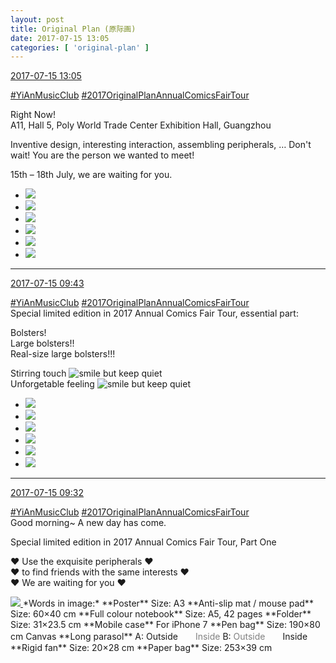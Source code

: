```yaml
---
layout: post
title: Original Plan (原际画)
date: 2017-07-15 13:05
categories: [ 'original-plan' ]
---
```


<div class="weibo-info">
  <a href="http://weibo.com/5626539553/FcucXoUJw">2017-07-15 13:05</a>
</div>

[#YiAnMusicClub](http://weibo.com/p/100808beae2e3e05b17b64f63ebedca39f19b2) [#2017OriginalPlanAnnualComicsFairTour](http://weibo.com/p/10080866fd4c572071bf6b4846c4889f6c6173)

Right Now!  
A11, Hall 5, Poly World Trade Center Exhibition Hall, Guangzhou

Inventive design, interesting interaction, assembling peripherals, … Don't wait! You are the person we wanted to meet!

15th – 18th July, we are waiting for you.

<!-- more -->

<ul class="weibo-pic-list-2">
  <li class="weibo-pic">
    <a href="http://wx1.sinaimg.cn/mw690/0068MnXXgy1fhkgrt5zhsj328q1w01l1.jpg"><img src="http://wx1.sinaimg.cn/thumb150/0068MnXXgy1fhkgrt5zhsj328q1w01l1.jpg" /></a>
  </li>
  <li class="weibo-pic">
    <a href="http://wx1.sinaimg.cn/mw690/0068MnXXgy1fhkgsbzz6hj32e21vq7wl.jpg"><img src="http://wx1.sinaimg.cn/thumb150/0068MnXXgy1fhkgsbzz6hj32e21vq7wl.jpg" /></a>
  </li>
  <li class="weibo-pic">
    <a href="http://wx2.sinaimg.cn/mw690/0068MnXXgy1fhkgsnxg8zj32cs1w0e86.jpg"><img src="http://wx2.sinaimg.cn/thumb150/0068MnXXgy1fhkgsnxg8zj32cs1w0e86.jpg" /></a>
  </li>
  <li class="weibo-pic">
    <a href="http://wx1.sinaimg.cn/mw690/0068MnXXgy1fhkh02642yj31zr1w0qv8.jpg"><img src="http://wx1.sinaimg.cn/thumb150/0068MnXXgy1fhkh02642yj31zr1w0qv8.jpg" /></a>
  </li>
  <li class="weibo-pic">
    <a href="http://wx3.sinaimg.cn/mw690/0068MnXXgy1fhkgzmky5cj323g1w0e85.jpg"><img src="http://wx3.sinaimg.cn/thumb150/0068MnXXgy1fhkgzmky5cj323g1w0e85.jpg" /></a>
  </li>
  <li class="weibo-pic">
    <a href="http://wx1.sinaimg.cn/mw690/0068MnXXgy1fhkh2s7lj7j328y1w0qv9.jpg"><img src="http://wx1.sinaimg.cn/thumb150/0068MnXXgy1fhkh2s7lj7j328y1w0qv9.jpg" /></a>
  </li>
</ul>

---

<div class="weibo-info">
  <a href="http://weibo.com/5626539553/FcsSTnnA1">2017-07-15 09:43</a>
</div>

[#YiAnMusicClub](http://weibo.com/p/100808beae2e3e05b17b64f63ebedca39f19b2) [#2017OriginalPlanAnnualComicsFairTour](http://weibo.com/p/10080866fd4c572071bf6b4846c4889f6c6173)  
Special limited edition in 2017 Annual Comics Fair Tour, essential part:

Bolsters!  
Large bolsters!!  
Real-size large bolsters!!!

Stirring touch ![smile but keep quiet](http://img.t.sinajs.cn/t4/appstyle/expression/ext/normal/3a/moren_xiaoerbuyu_org.png)  
Unforgetable feeling ![smile but keep quiet](http://img.t.sinajs.cn/t4/appstyle/expression/ext/normal/3a/moren_xiaoerbuyu_org.png)

<ul class="weibo-pic-list-2">
  <li class="weibo-pic">
    <a href="http://wx4.sinaimg.cn/mw690/0068MnXXgy1fhkbi4bl24j30b40vhwn5.jpg"><img src="http://wx4.sinaimg.cn/thumb150/0068MnXXgy1fhkbi4bl24j30b40vhwn5.jpg" /></a>
  </li>
  <li class="weibo-pic">
    <a href="http://wx3.sinaimg.cn/mw690/0068MnXXgy1fhkbiqbq64j30b40vhn5u.jpg"><img src="http://wx3.sinaimg.cn/thumb150/0068MnXXgy1fhkbiqbq64j30b40vhn5u.jpg" /></a>
  </li>
  <li class="weibo-pic">
    <a href="http://wx2.sinaimg.cn/mw690/0068MnXXgy1fhkbi2fnvnj30b40vh7e2.jpg"><img src="http://wx2.sinaimg.cn/thumb150/0068MnXXgy1fhkbi2fnvnj30b40vh7e2.jpg" /></a>
  </li>
  <li class="weibo-pic">
    <a href="http://wx1.sinaimg.cn/mw690/0068MnXXgy1fhkbis5nyrj30b40vhk09.jpg"><img src="http://wx1.sinaimg.cn/thumb150/0068MnXXgy1fhkbis5nyrj30b40vhk09.jpg" /></a>
  </li>
  <li class="weibo-pic">
    <a href="http://wx2.sinaimg.cn/mw690/0068MnXXgy1fhkbiu2uipj30b40vhgun.jpg"><img src="http://wx2.sinaimg.cn/thumb150/0068MnXXgy1fhkbiu2uipj30b40vhgun.jpg" /></a>
  </li>
  <li class="weibo-pic">
    <a href="http://wx3.sinaimg.cn/mw690/0068MnXXgy1fhkbivwke8j30b40vhk0f.jpg"><img src="http://wx3.sinaimg.cn/thumb150/0068MnXXgy1fhkbivwke8j30b40vhk0f.jpg" /></a>
  </li>
</ul>

---

<div class="weibo-info">
  <a href="http://weibo.com/5626539553/FcsOtoYY7">2017-07-15 09:32</a>
</div>

[#YiAnMusicClub](http://weibo.com/p/100808beae2e3e05b17b64f63ebedca39f19b2) [#2017OriginalPlanAnnualComicsFairTour](http://weibo.com/p/10080866fd4c572071bf6b4846c4889f6c6173)  
Good morning~ A new day has come.

Special limited edition in 2017 Annual Comics Fair Tour, Part One

:heart: Use the exquisite peripherals :heart:  
:heart: to find friends with the same interests :heart:  
:heart: We are waiting for you :heart:

<a href="http://wx2.sinaimg.cn/mw690/0068MnXXgy1fhkbb0pbaaj30rs6l84qs.jpg">
  <img class="weibo-pic-preview" src="http://wx2.sinaimg.cn/orj360/0068MnXXgy1fhkbb0pbaaj30rs6l84qs.jpg" />
</a>  
*Words in image:*  
**Poster**  
Size: A3  
**Anti-slip mat / mouse pad**  
Size: 60×40 cm  
**Full colour notebook**  
Size: A5, 42 pages  
**Folder**  
Size: 31×23.5 cm  
**Mobile case**  
For iPhone 7  
**Pen bag**  
Size: 190×80 cm  
Canvas  
**Long parasol**  
A: Outside　　<font color="grey">Inside</font>  
B: <font color="grey">Outside</font>　　Inside  
**Rigid fan**  
Size: 20×28 cm  
**Paper bag**  
Size: 253×39 cm
